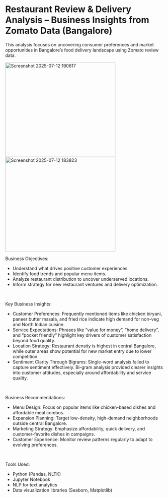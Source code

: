 # Restaurant Review & Delivery Analysis – Business Insights from Zomato Data (Bangalore)

This analysis focuses on uncovering consumer preferences and market opportunities in Bangalore’s food delivery landscape using Zomato review data.

<img width="350" height="300" alt="Screenshot 2025-07-12 190617" src="https://github.com/user-attachments/assets/df975627-959c-465a-a0bf-ed2451065bbe" />
<img width="350" height="300" alt="Screenshot 2025-07-12 183823" src="https://github.com/user-attachments/assets/9eed3d6e-6a2a-4e6c-a721-fcfd24119add" />
<br>
    
Business Objectives:
* Understand what drives positive customer experiences.
* Identify food trends and popular menu items.
* Analyze restaurant distribution to uncover underserved locations.
* Inform strategy for new restaurant ventures and delivery optimization.
 <br>                            
              
Key Business Insights:
* Customer Preferences: Frequently mentioned items like chicken biryani, paneer butter masala, and fried rice indicate high demand for non-veg and North Indian cuisine.
* Service Expectations: Phrases like “value for money”, “home delivery”, and “pocket friendly” highlight key drivers of customer satisfaction beyond food quality.
* Location Strategy: Restaurant density is highest in central Bangalore, while outer areas show potential for new market entry due to lower competition.
* Sentiment Clarity Through Bigrams: Single-word analysis failed to capture sentiment effectively. Bi-gram analysis provided clearer insights into customer attitudes, especially around affordability and service quality.
<br>

Business Recommendations:
* Menu Design: Focus on popular items like chicken-based dishes and affordable meal combos.
* Expansion Planning: Target low-density, high-demand neighborhoods outside central Bangalore.
* Marketing Strategy: Emphasize affordability, quick delivery, and customer-favorite dishes in campaigns.
* Customer Experience: Monitor review patterns regularly to adapt to evolving preferences.
<br>

Tools Used:
* Python (Pandas, NLTK)
* Jupyter Notebook
* NLP for text analytics
* Data visualization libraries (Seaborn, Matplotlib)
<br>



